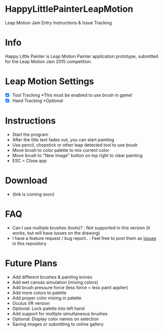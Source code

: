 # HappyLittlePainterLeapMotion
Leap Motion Jam Entry Instructions &amp; Issue Tracking

# Info
Happy Little Painter is Leap Motion Painter application prototype, submitted for the Leap Motion Jam 2015 competition.

# Leap Motion Settings
- [x] Tool Tracking *This must be enabled to use brush in game!
- [x] Hand Tracking *Optional

# Instructions
- Start the program
- After the title text fades out, you can start painting
- Use pencil, chopstick or other leap detected tool to use brush
- Move brush to color palette to mix current color
- Move brush to "New Image" button on top right to clear painting
- ESC = Close app

# Download
- (link is coming soon)

# FAQ
- Can I use multiple brushes (tools)? : Not supported in this version (it works, but will have issues on the drawing)
- I have a feature request / bug report.. : Feel free to post them as [issues](https://github.com/unitycoder/HappyLittlePainterLeapMotion/issues) in this repository

# Future Plans
- Add different brushes & painting knives
- Add wet canvas simulation (mixing colors)
- Add brush pressure force (less force = less paint applier)
- Add more colors to palette
- Add proper color mixing in palette
- Oculus VR version
- Optional: Lock palette into left hand
- Add support for multiple simultaneous brushes
- Optional: Display color names on selection
- Saving images or submitting to online gallery
